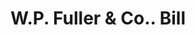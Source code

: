 ---
doi: 10.7916/D87M1KV1
date_other: '1890'
date_other_textual: 1890-1899
form: printed ephemera
genre:
- Invoices
name:
- W.P. Fuller & Co.
object_in_context_url: https://biggert.cul.columbia.edu/items/view/ave_biggert_00010
subject_hierarchical_geographic:
- Los Angeles, California, United States
subject_name:
- W.P. Fuller & Co.
title: W.P. Fuller & Co.. Bill
sort_title: W.P. Fuller & Co.. Bill
call_number: ave_biggert_00010
coordinates:
- 34.05,-118.25
pid: ave_biggert_00010
identifiers: ave_biggert_00010
permalink: /biggert/ave_biggert_00010/
layout: iiif-image-page
---